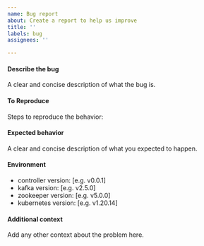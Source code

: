 ```yaml
---
name: Bug report
about: Create a report to help us improve
title: ''
labels: bug
assignees: ''

---
```


#### Describe the bug
A clear and concise description of what the bug is.

#### To Reproduce
Steps to reproduce the behavior:

#### Expected behavior
A clear and concise description of what you expected to happen.

#### Environment
 - controller version: [e.g. v0.0.1]
 - kafka version: [e.g. v2.5.0]
 - zookeeper version: [e.g. v5.0.0]
 - kubernetes version: [e.g. v1.20.14]

#### Additional context
Add any other context about the problem here.
